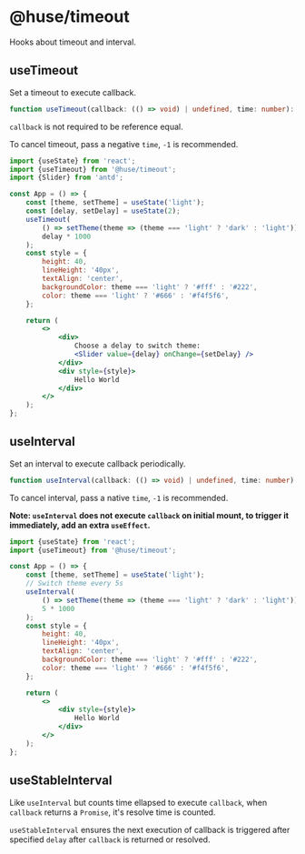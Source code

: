 # @huse/timeout

Hooks about timeout and interval.

## useTimeout

Set a timeout to execute callback.

```typescript
function useTimeout(callback: (() => void) | undefined, time: number): void;
```

`callback` is not required to be reference equal.

To cancel timeout, pass a negative `time`, `-1` is recommended.

```jsx
import {useState} from 'react';
import {useTimeout} from '@huse/timeout';
import {Slider} from 'antd';

const App = () => {
    const [theme, setTheme] = useState('light');
    const [delay, setDelay] = useState(2);
    useTimeout(
        () => setTheme(theme => (theme === 'light' ? 'dark' : 'light')),
        delay * 1000
    );
    const style = {
        height: 40,
        lineHeight: '40px',
        textAlign: 'center',
        backgroundColor: theme === 'light' ? '#fff' : '#222',
        color: theme === 'light' ? '#666' : '#f4f5f6',
    };

    return (
        <>
            <div>
                Choose a delay to switch theme:
                <Slider value={delay} onChange={setDelay} />
            </div>
            <div style={style}>
                Hello World
            </div>
        </>
    );
};
```

## useInterval

Set an interval to execute callback periodically.

```typescript
function useInterval(callback: (() => void) | undefined, time: number): void;
```

To cancel interval, pass a native `time`, `-1` is recommended.

**Note: `useInterval` does not execute `callback` on initial mount, to trigger it immediately, add an extra `useEffect`.**

```jsx
import {useState} from 'react';
import {useTimeout} from '@huse/timeout';

const App = () => {
    const [theme, setTheme] = useState('light');
    // Switch theme every 5s
    useInterval(
        () => setTheme(theme => (theme === 'light' ? 'dark' : 'light')),
        5 * 1000
    );
    const style = {
        height: 40,
        lineHeight: '40px',
        textAlign: 'center',
        backgroundColor: theme === 'light' ? '#fff' : '#222',
        color: theme === 'light' ? '#666' : '#f4f5f6',
    };

    return (
        <>
            <div style={style}>
                Hello World
            </div>
        </>
    );
};
```

## useStableInterval

Like `useInterval` but counts time ellapsed to execute `callback`, when `callback` returns a `Promise`, it's resolve time is counted.

`useStableInterval` ensures the next execution of callback is triggered after specified `delay` after `callback` is returned or resolved.
